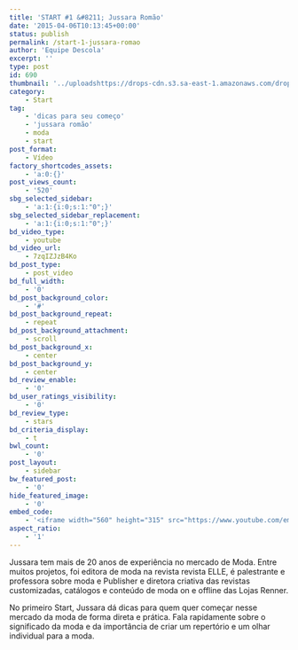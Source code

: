 ```yaml
---
title: 'START #1 &#8211; Jussara Romão'
date: '2015-04-06T10:13:45+00:00'
status: publish
permalink: /start-1-jussara-romao
author: 'Equipe Descola'
excerpt: ''
type: post
id: 690
thumbnail: '../uploadshttps://drops-cdn.s3.sa-east-1.amazonaws.com/drops-new/wp-content/uploads/2015/04/06101345/jussara_romao-150x150.png'
category:
    - Start
tag:
    - 'dicas para seu começo'
    - 'jussara romão'
    - moda
    - start
post_format:
    - Vídeo
factory_shortcodes_assets:
    - 'a:0:{}'
post_views_count:
    - '520'
sbg_selected_sidebar:
    - 'a:1:{i:0;s:1:"0";}'
sbg_selected_sidebar_replacement:
    - 'a:1:{i:0;s:1:"0";}'
bd_video_type:
    - youtube
bd_video_url:
    - 7zqIZJzB4Ko
bd_post_type:
    - post_video
bd_full_width:
    - '0'
bd_post_background_color:
    - '#'
bd_post_background_repeat:
    - repeat
bd_post_background_attachment:
    - scroll
bd_post_background_x:
    - center
bd_post_background_y:
    - center
bd_review_enable:
    - '0'
bd_user_ratings_visibility:
    - '0'
bd_review_type:
    - stars
bd_criteria_display:
    - t
bwl_count:
    - '0'
post_layout:
    - sidebar
bw_featured_post:
    - '0'
hide_featured_image:
    - '0'
embed_code:
    - '<iframe width="560" height="315" src="https://www.youtube.com/embed/7zqIZJzB4Ko" frameborder="0" allowfullscreen></iframe>'
aspect_ratio:
    - '1'
---
```

<span class="s1">Jussara tem mais de 20 anos de experiência no mercado de Moda. Entre muitos projetos, foi editora de moda na revista revista ELLE, é palestrante e professora sobre moda e Publisher e diretora criativa das revistas customizadas, catálogos e conteúdo de moda on e offline das Lojas Renner.</span>

<span class="s1">No primeiro Start, Jussara dá dicas para quem quer começar nesse mercado da moda de forma direta e prática. Fala rapidamente sobre o significado da moda e da importância de criar um repertório e um olhar individual para a moda.</span>